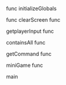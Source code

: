 func
initializeGlobals

func
clearScreen
func

getplayerInput
func

containsAll
func

getCommand
func

miniGame
func

main
